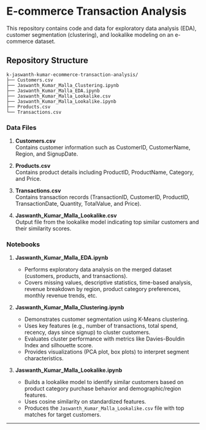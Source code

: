 # E-commerce Transaction Analysis

This repository contains code and data for exploratory data analysis (EDA), customer segmentation (clustering), and lookalike modeling on an e-commerce dataset.

## Repository Structure

```
k-jaswanth-kumar-ecommerce-transaction-analysis/
├── Customers.csv
├── Jaswanth_Kumar_Malla_Clustering.ipynb
├── Jaswanth_Kumar_Malla_EDA.ipynb
├── Jaswanth_Kumar_Malla_Lookalike.csv
├── Jaswanth_Kumar_Malla_Lookalike.ipynb
├── Products.csv
└── Transactions.csv
```

### Data Files
1. **Customers.csv**  
   Contains customer information such as CustomerID, CustomerName, Region, and SignupDate.

2. **Products.csv**  
   Contains product details including ProductID, ProductName, Category, and Price.

3. **Transactions.csv**  
   Contains transaction records (TransactionID, CustomerID, ProductID, TransactionDate, Quantity, TotalValue, and Price).

4. **Jaswanth_Kumar_Malla_Lookalike.csv**  
   Output file from the lookalike model indicating top similar customers and their similarity scores.

### Notebooks

1. **Jaswanth_Kumar_Malla_EDA.ipynb**  
   - Performs exploratory data analysis on the merged dataset (customers, products, and transactions).  
   - Covers missing values, descriptive statistics, time-based analysis, revenue breakdown by region, product category preferences, monthly revenue trends, etc.

2. **Jaswanth_Kumar_Malla_Clustering.ipynb**  
   - Demonstrates customer segmentation using K-Means clustering.  
   - Uses key features (e.g., number of transactions, total spend, recency, days since signup) to cluster customers.  
   - Evaluates cluster performance with metrics like Davies-Bouldin Index and silhouette score.  
   - Provides visualizations (PCA plot, box plots) to interpret segment characteristics.

3. **Jaswanth_Kumar_Malla_Lookalike.ipynb**  
   - Builds a lookalike model to identify similar customers based on product category purchase behavior and demographic/region features.  
   - Uses cosine similarity on standardized features.  
   - Produces the `Jaswanth_Kumar_Malla_Lookalike.csv` file with top matches for target customers.



---
